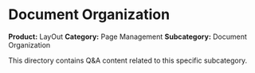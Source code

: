 # Document Organization

**Product:** LayOut
**Category:** Page Management
**Subcategory:** Document Organization

This directory contains Q&A content related to this specific subcategory.
